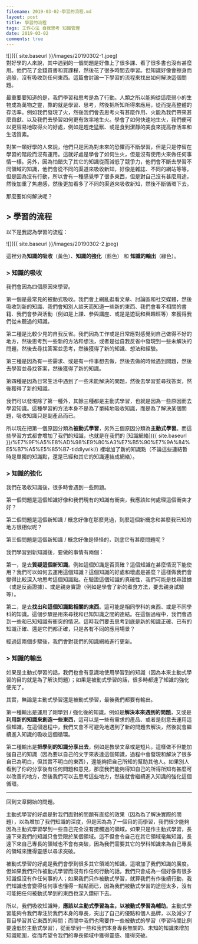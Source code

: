 ```yaml
---
filename: 2019-03-02-學習的流程.md
layout: post
title: 學習的流程
tags: 工作心法 自我思考 知識管理
date: 2019-03-02
comments: true
---
```


![]({{ site.baseurl }}/images/20190302-1.jpeg)  
對好學的人來說，其中遇到的一個問題是好像上了很多課、看了很多書也沒有甚麼用。他們花了金錢買書和買課程，然後花了很多時間去學習。但知識好像會擦身而過般，沒有吸收到任何東西。這篇會討論一下學習的流程來找出如何解決這個問題。

最重要要知道的是，我們學習和思考是為了行動。人類之所以能夠從這麼弱小的生物成為萬物之靈，靠的就是學習、思考，然後把所知所得來應用，從而提高整體的存活率。例如我們發現了火，然後我們會去思考火有甚麼作用、火能為我們帶來甚麼貢獻、以及我們去學習如何更有效率地生火。學會了如何快速地生火，我們便可以更容易地取得火的好處，例如是趕走猛獸、或是食到潔靜的美食來提高存活率和生活質素。

對某一類好學的人來說，他們只是因為對未來的恐懼而不斷學習，但是只是停留在學習的階段而沒有運用。這就好處是學會了如何生火，但是沒有使用火來做任何事情一樣。另外，因為怕錯失了其它的知識從而減低了競爭力，他們會不斷去學習不同領域的知識，他們會從不同的渠道來吸收新知，好像是雜誌、不同的網站等等，但是因為沒有行動，所以會有一種感覺學了很多東西，但是對自己沒有甚麼用途，然後加重了焦慮感，然後更加看多了不同的渠道來吸收新知，然後不斷循環下去。

那麼要如何解決呢？

## > 學習的流程

以下是我認為學習的流程：

![]({{ site.baseurl }}/images/20190302-2.jpeg)

這裡分為**知識的吸收**（黃色）、**知識的強化**（藍色） 和 **知識的輸出**（綠色）。

### > 知識的吸收

我們會因為四個原因來學習。

第一個是最常見的被動式吸收。我們會上網亂逛看文章、討論區和社交媒體，然後吸收到新的知識、我們會知別人談天而知道一些新的東西、我們會看不相關的書籍、我們會參與活動（例如是上課、參與講座、或是是遊玩和興趣班等）來獲得我們從未聽過的知識。

第二種是比較少見的自我反省。我們因為工作或是日常應對感覺到自己做得不好的地方，然後思考到一些新的方法和想法，或者是從自我反省中發現到一些未解決的問題，然後去尋找答案並思考，然後獲得了新的知識、想法和經驗。

第三種是因為有一些需求、或是有一件事想去做，然後去做的時候遇到問題，然後去學習並尋找答案，然後獲得了新的知識。

第四種是因為日常生活中遇到了一些未能解決的問題，然後去學習並尋找答案，然後獲得了新的知識。

我們可以發現除了第一種外，其餘三種都是主動式學習，也就是因為一些原因而去學習知識。這種學習的方法本身不是為了單純地吸收知識，而是為了解決某個問題，吸收知識只是副產品而已。

所以現在把第一個原因分類為**被動式學習**，另外三個原因分類為**主動式學習**。而這些學習方式都會增加了我們的知識，也就是在我們的 [知識網絡]({{ site.baseurl }}/%E7%9F%A5%E8%AD%98%E9%80%A3%E7%B5%90%E7%9A%84%E5%B7%A5%E5%85%B7-tiddlywiki/) 裡增加了新的知識點（不論這些連結暫時是單獨的知識點，還是已經和其它的知識連結成網絡）。

### > 知識的強化

我們在吸收知識後，很多時會遇到一些問題。

第一個問題是這個知識好像和我們現有的知識有衝突，我應該如何處理這個衝突才好？

第二個問題是這個新知識 / 概念好像在那麼見過，到麼這個新概念和甚麼我已知的地方很相似呢？

第三個問題是這個新知識 / 概念好像是怪怪的，到底它有甚麼問題呢？

我們學習到新知識後，要做的事情有兩個：

第一，是去**質疑這個新知識**。例如這個知識是否真確？這個知識在甚麼情況下能使用？我們可以如何去運用這個知識？這個知識的好處和壞處是甚麼？這樣做我們會變得比較深入地思考這個知識點。在驗證這個知識的真確性，我們可能是找尋證據（或是反面證據）、或是親身實證（例如是學會了新的煮食方法，要去親身試驗等）。

第二，是去**找出和這個知識點相關的東西**。這可能是相同學科的東西、或是不同學科的知識。這個步驟是用來尋找和已知知識之間的連結。在這個過程中，我們會遇到一些和已知知識有衝突的情況。這時我們要去思考到底是新的知識正確、已有的知識正確、還是它們都正確，只是各有不同的應用場景？

經過這兩個步驟後，我們會對我們的知識網絡進行更新。

### > 知識的輸出

如果是主動式學習的話，我們也會有意識地使用學習到的知識（因為本來主動式學習的目的就是為了解決問題）；如果是被動式學習的話，很多時都達了知識的強化便完了。

其實，無論是主動式學習還是被動式學習，最後我們都要有輸出。

第一種輸出是運用了剛學到 / 強化後的知識。例如是**解決本來遇到的問題**，又或是**利用新的知識來創造一些東西**，這可以是一些有需求的產品、或者是刻意去運用這個知識。在這個過程中，我們又會不可避免地遇到了新的問題去解決，然後就會繼續進入知識的吸收這個循環。

第二種輸出是**把學到的知識分享出去**，例如是教學文章或是短片。這樣做不但能加強自己的知識（因為要以自己的文字來表達這個知識，過程中會發現和解決了很多自已為明白，但其實不明白的東西），還能夠把自己所知的幫助其他人。如果別人看到了你的分享後有任何問題和意見，那麼我們能夠得知自己的所得所知有甚麼可以改善的地方，然後我們可以去思考這些地方，然後就會繼續進入知識的強化這個循環。

---

回到文章開始的問題。

主動式學習的好處是對我們面對的問題有直接的效果（因為為了解決實際的問題），以為增加了我們知識的深度，但是因為為了一個目的而學習，我們很少能夠因為主動式學習學到一些自己完全沒有接觸過的領域。如果只是作主動式學習，長遠下來我們的知識只會受限於某個領域。這不但會令自己在其它領域毫無知識，長遠下來自己專長的領域也不會有突破，因為我們需要其它的學科知識來為自己專長的領域來獲得靈感以尋求突破。

被動式學習的好處是我們會學到很多其它領域的知識，這增加了我們知識的廣度。但如果我們只作被動式學習而沒有作任何行動的話，我們只會成為一個好像有很多知識但沒有作任何事的人；如果我們只作被動式學習，就算我們有作後續行動，我們知識也會變得任何事也懂得一點點而已，因為我們被動式學習的途徑太多，沒有可能把任何被動式學到的東西也深入鑽研下去。

所以，我們吸收知識時，**應該以主動式學習為主，以被動式學習為輔助**。主動式學習能夠令我們專注於我們本身的專長，突出了自己的優點和個人品牌，以及減少了盲目學習其它東西的時間；而間中我們也需要作一些被動式的學習（學習時間比例要遠低於主動式學習），從而學到一些和我們本身專長無關的、未知的知識來增加知識範圍，從而希望令我們的專長領域中獲得靈感、獲得突破。